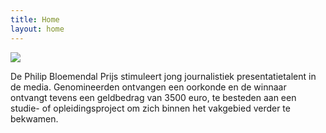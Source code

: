 ```yaml
---
title: Home
layout: home
---
```


<img src="/uploads/unnamed%20(2)%20kopie-f5a218.png" class="img-fluid" />

De Philip Bloemendal Prijs stimuleert jong journalistiek presentatietalent in de media. Genomineerden ontvangen een oorkonde en de winnaar ontvangt tevens een geldbedrag van 3500 euro, te besteden aan een studie- of opleidingsproject om zich binnen het vakgebied verder te bekwamen.
